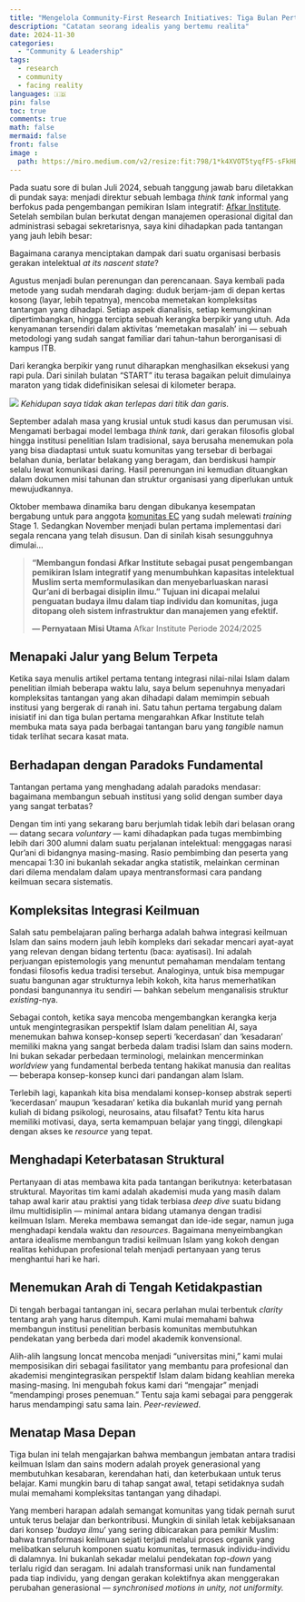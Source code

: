 ```yaml
---
title: "Mengelola Community-First Research Initiatives: Tiga Bulan Pertama"
description: "Catatan seorang idealis yang bertemu realita"
date: 2024-11-30
categories:
  - "Community & Leadership"
tags:
  - research
  - community
  - facing reality
languages: 🇮🇩
pin: false
toc: true
comments: true
math: false
mermaid: false
front: false
image :
  path: https://miro.medium.com/v2/resize:fit:798/1*k4XVOT5tyqfF5-sFkHB4Ew.png
---
```


Pada suatu sore di bulan Juli 2024, sebuah tanggung jawab baru diletakkan di pundak saya: menjadi direktur sebuah lembaga *think tank* informal yang berfokus pada pengembangan pemikiran Islam integratif: [Afkar Institute](https://read.afkarinstitute.org/). Setelah sembilan bulan berkutat dengan manajemen operasional digital dan administrasi sebagai sekretarisnya, saya kini dihadapkan pada tantangan yang jauh lebih besar:

Bagaimana caranya menciptakan dampak dari suatu organisasi berbasis gerakan intelektual *at its nascent state*?

Agustus menjadi bulan perenungan dan perencanaan. Saya kembali pada metode yang sudah mendarah daging: duduk berjam-jam di depan kertas kosong (layar, lebih tepatnya), mencoba memetakan kompleksitas tantangan yang dihadapi. Setiap aspek dianalisis, setiap kemungkinan dipertimbangkan, hingga tercipta sebuah kerangka berpikir yang utuh. Ada kenyamanan tersendiri dalam aktivitas ‘memetakan masalah’ ini — sebuah metodologi yang sudah sangat familiar dari tahun-tahun berorganisasi di kampus ITB.

Dari kerangka berpikir yang runut diharapkan menghasilkan eksekusi yang rapi pula. Dari sinilah bulatan “START” itu terasa bagaikan peluit dimulainya maraton yang tidak didefinisikan selesai di kilometer berapa.

![](https://miro.medium.com/v2/resize:fit:798/1*k4XVOT5tyqfF5-sFkHB4Ew.png)
_Kehidupan saya tidak akan terlepas dari titik dan garis._

September adalah masa yang krusial untuk studi kasus dan perumusan visi. Mengamati berbagai model lembaga *think tank*, dari gerakan filosofis global hingga institusi penelitian Islam tradisional, saya berusaha menemukan pola yang bisa diadaptasi untuk suatu komunitas yang tersebar di berbagai belahan dunia, berlatar belakang yang beragam, dan berdiskusi hampir selalu lewat komunikasi daring. Hasil perenungan ini kemudian dituangkan dalam dokumen misi tahunan dan struktur organisasi yang diperlukan untuk mewujudkannya.

Oktober membawa dinamika baru dengan dibukanya kesempatan bergabung untuk para anggota [komunitas EC](https://elitecircle.id/) yang sudah melewati *training* Stage 1. Sedangkan November menjadi bulan pertama implementasi dari segala rencana yang telah disusun. Dan di sinilah kisah sesungguhnya dimulai…

> **“Membangun fondasi Afkar Institute sebagai pusat pengembangan pemikiran Islam integratif yang menumbuhkan kapasitas intelektual Muslim serta memformulasikan dan menyebarluaskan narasi Qur’ani di berbagai disiplin ilmu.” Tujuan ini dicapai melalui penguatan budaya ilmu dalam tiap individu dan komunitas, juga ditopang oleh sistem infrastruktur dan manajemen yang efektif.**
>
> **— Pernyataan Misi Utama** Afkar Institute Periode 2024/2025

## Menapaki Jalur yang Belum Terpeta

Ketika saya menulis artikel pertama tentang integrasi nilai-nilai Islam dalam penelitian ilmiah beberapa waktu lalu, saya belum sepenuhnya menyadari kompleksitas tantangan yang akan dihadapi dalam memimpin sebuah institusi yang bergerak di ranah ini. Satu tahun pertama tergabung dalam inisiatif ini dan tiga bulan pertama mengarahkan Afkar Institute telah membuka mata saya pada berbagai tantangan baru yang *tangible* namun tidak terlihat secara kasat mata.

## Berhadapan dengan Paradoks Fundamental

Tantangan pertama yang menghadang adalah paradoks mendasar: bagaimana membangun sebuah institusi yang solid dengan sumber daya yang sangat terbatas?

Dengan tim inti yang sekarang baru berjumlah tidak lebih dari belasan orang — datang secara *voluntary* — kami dihadapkan pada tugas membimbing lebih dari 300 alumni dalam suatu perjalanan intelektual: menggagas narasi Qur’ani di bidangnya masing-masing. Rasio pembimbing dan peserta yang mencapai 1:30 ini bukanlah sekadar angka statistik, melainkan cerminan dari dilema mendalam dalam upaya mentransformasi cara pandang keilmuan secara sistematis.

## Kompleksitas Integrasi Keilmuan

Salah satu pembelajaran paling berharga adalah bahwa integrasi keilmuan Islam dan sains modern jauh lebih kompleks dari sekadar mencari ayat-ayat yang relevan dengan bidang tertentu (baca: ayatisasi). Ini adalah perjuangan epistemologis yang menuntut pemahaman mendalam tentang fondasi filosofis kedua tradisi tersebut. Analoginya, untuk bisa mempugar suatu bangunan agar strukturnya lebih kokoh, kita harus memerhatikan pondasi bangunannya itu sendiri — bahkan sebelum menganalisis struktur *existing*\-nya.

Sebagai contoh, ketika saya mencoba mengembangkan kerangka kerja untuk mengintegrasikan perspektif Islam dalam penelitian AI, saya menemukan bahwa konsep-konsep seperti ‘kecerdasan’ dan ‘kesadaran’ memiliki makna yang sangat berbeda dalam tradisi Islam dan sains modern. Ini bukan sekadar perbedaan terminologi, melainkan mencerminkan *worldview* yang fundamental berbeda tentang hakikat manusia dan realitas — beberapa konsep-konsep kunci dari pandangan alam Islam.

Terlebih lagi, kapankah kita bisa mendalami konsep-konsep abstrak seperti ‘kecerdasan’ maupun ‘kesadaran’ ketika dia bukanlah murid yang pernah kuliah di bidang psikologi, neurosains, atau filsafat? Tentu kita harus memiliki motivasi, daya, serta kemampuan belajar yang tinggi, dilengkapi dengan akses ke *resource* yang tepat.

## Menghadapi Keterbatasan Struktural

Pertanyaan di atas membawa kita pada tantangan berikutnya: keterbatasan struktural. Mayoritas tim kami adalah akademisi muda yang masih dalam tahap awal karir atau praktisi yang tidak terbiasa *deep dive* suatu bidang ilmu multidisiplin — minimal antara bidang utamanya dengan tradisi keilmuan Islam. Mereka membawa semangat dan ide-ide segar, namun juga menghadapi kendala waktu dan *resources*. Bagaimana menyeimbangkan antara idealisme membangun tradisi keilmuan Islam yang kokoh dengan realitas kehidupan profesional telah menjadi pertanyaan yang terus menghantui hari ke hari.

## Menemukan Arah di Tengah Ketidakpastian

Di tengah berbagai tantangan ini, secara perlahan mulai terbentuk *clarity* tentang arah yang harus ditempuh. Kami mulai memahami bahwa membangun institusi penelitian berbasis komunitas membutuhkan pendekatan yang berbeda dari model akademik konvensional.

Alih-alih langsung loncat mencoba menjadi “universitas mini,” kami mulai memposisikan diri sebagai fasilitator yang membantu para profesional dan akademisi mengintegrasikan perspektif Islam dalam bidang keahlian mereka masing-masing. Ini mengubah fokus kami dari “mengajar” menjadi “mendampingi proses penemuan.” Tentu saja kami sebagai para penggerak harus mendampingi satu sama lain. *Peer-reviewed*.

## Menatap Masa Depan

Tiga bulan ini telah mengajarkan bahwa membangun jembatan antara tradisi keilmuan Islam dan sains modern adalah proyek generasional yang membutuhkan kesabaran, kerendahan hati, dan keterbukaan untuk terus belajar. Kami mungkin baru di tahap sangat awal, tetapi setidaknya sudah mulai memahami kompleksitas tantangan yang dihadapi.

Yang memberi harapan adalah semangat komunitas yang tidak pernah surut untuk terus belajar dan berkontribusi. Mungkin di sinilah letak kebijaksanaan dari konsep ‘*budaya ilmu*’ yang sering dibicarakan para pemikir Muslim: bahwa transformasi keilmuan sejati terjadi melalui proses organik yang melibatkan seluruh komponen suatu komunitas, termasuk individu-individu di dalamnya. Ini bukanlah sekadar melalui pendekatan *top-down* yang terlalu rigid dan seragam. Ini adalah transformasi unik nan fundamental pada tiap individu, yang dengan gerakan kolektifnya akan menggerakan perubahan generasional — *synchronised motions in unity, not uniformity.*